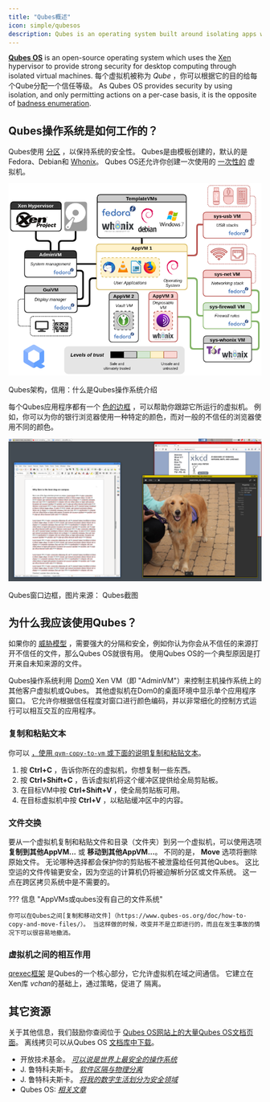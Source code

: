 ```yaml
---
title: "Qubes概述"
icon: simple/qubesos
description: Qubes is an operating system built around isolating apps within virtual machines for heightened security.
---
```


[**Qubes OS**](../desktop.md#qubes-os) is an open-source operating system which uses the [Xen](https://en.wikipedia.org/wiki/Xen) hypervisor to provide strong security for desktop computing through isolated virtual machines. 每个虚拟机被称为 *Qube* ，你可以根据它的目的给每个Qube分配一个信任等级。 As Qubes OS provides security by using isolation, and only permitting actions on a per-case basis, it is the opposite of [badness enumeration](https://www.ranum.com/security/computer_security/editorials/dumb/).

## Qubes操作系统是如何工作的？

Qubes使用 [分区](https://www.qubes-os.org/intro/) ，以保持系统的安全性。 Qubes是由模板创建的，默认的是Fedora、Debian和 [Whonix](../desktop.md#whonix)。 Qubes OS还允许你创建一次使用的 [一次性的](https://www.qubes-os.org/doc/how-to-use-disposables/) 虚拟机。

![Qubes架构](../assets/img/qubes/qubes-trust-level-architecture.png)
<figcaption>Qubes架构，信用：什么是Qubes操作系统介绍</figcaption>

每个Qubes应用程序都有一个 [色的边框](https://www.qubes-os.org/screenshots/) ，可以帮助你跟踪它所运行的虚拟机。 例如，你可以为你的银行浏览器使用一种特定的颜色，而对一般的不信任的浏览器使用不同的颜色。

![彩色边框](../assets/img/qubes/r4.0-xfce-three-domains-at-work.png)
<figcaption>Qubes窗口边框，图片来源： Qubes截图</figcaption>

## 为什么我应该使用Qubes？

如果你的 [威胁模型](../basics/threat-modeling.md) ，需要强大的分隔和安全，例如你认为你会从不信任的来源打开不信任的文件，那么Qubes OS就很有用。 使用Qubes OS的一个典型原因是打开来自未知来源的文件。

Qubes操作系统利用 [Dom0](https://wiki.xenproject.org/wiki/Dom0) Xen VM（即 "AdminVM"）来控制主机操作系统上的其他客户虚拟机或Qubes。 其他虚拟机在Dom0的桌面环境中显示单个应用程序窗口。 它允许你根据信任程度对窗口进行颜色编码，并以非常细化的控制方式运行可以相互交互的应用程序。

### 复制和粘贴文本

你可以 [，使用 `qvm-copy-to-vm` 或下面的说明复制和粘贴文本](https://www.qubes-os.org/doc/how-to-copy-and-paste-text/)。

1. 按 **Ctrl+C** ，告诉你所在的虚拟机，你想复制一些东西。
2. 按 **Ctrl+Shift+C** ，告诉虚拟机将这个缓冲区提供给全局剪贴板。
3. 在目标VM中按 **Ctrl+Shift+V** ，使全局剪贴板可用。
4. 在目标虚拟机中按 **Ctrl+V** ，以粘贴缓冲区中的内容。

### 文件交换

要从一个虚拟机复制和粘贴文件和目录（文件夹）到另一个虚拟机，可以使用选项 **复制到其他AppVM...** 或 **移动到其他AppVM...**。 不同的是， **Move** 选项将删除原始文件。 无论哪种选择都会保护你的剪贴板不被泄露给任何其他Qubes。 这比空运的文件传输更安全，因为空运的计算机仍将被迫解析分区或文件系统。 这一点在跨区拷贝系统中是不需要的。

??? 信息 "AppVMs或qubes没有自己的文件系统"

    你可以在Qubes之间[复制和移动文件]（https://www.qubes-os.org/doc/how-to-copy-and-move-files/）。 当这样做的时候，改变并不是立即进行的，而且在发生事故的情况下可以很容易地撤消。

### 虚拟机之间的相互作用

[qrexec框架](https://www.qubes-os.org/doc/qrexec/) 是Qubes的一个核心部分，它允许虚拟机在域之间通信。 它建立在Xen库 *vchan*的基础上，通过策略</a>，促进了
隔离。</p> 



## 其它资源

关于其他信息，我们鼓励你查阅位于 [Qubes OS网站上的大量Qubes OS文档页面](https://www.qubes-os.org/doc/)。 离线拷贝可以从Qubes OS [文档库中下载](https://github.com/QubesOS/qubes-doc)。

- 开放技术基金。 [*可以说是世界上最安全的操作系统*](https://www.opentech.fund/news/qubes-os-arguably-the-worlds-most-secure-operating-system-motherboard/)
- J. 鲁特科夫斯卡。 [*软件区隔与物理分离*](https://invisiblethingslab.com/resources/2014/Software_compartmentalization_vs_physical_separation.pdf)
- J. 鲁特科夫斯卡。 [*将我的数字生活划分为安全领域*](https://blog.invisiblethings.org/2011/03/13/partitioning-my-digital-life-into.html)
- Qubes OS: [*相关文章*](https://www.qubes-os.org/news/categories/#articles)
